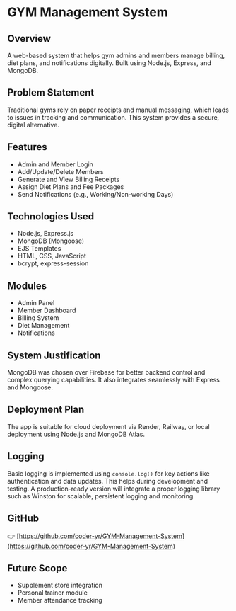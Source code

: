 # GYM Management System

## Overview
A web-based system that helps gym admins and members manage billing, diet plans, and notifications digitally. Built using Node.js, Express, and MongoDB.

## Problem Statement
Traditional gyms rely on paper receipts and manual messaging, which leads to issues in tracking and communication. This system provides a secure, digital alternative.

## Features
- Admin and Member Login
- Add/Update/Delete Members
- Generate and View Billing Receipts
- Assign Diet Plans and Fee Packages
- Send Notifications (e.g., Working/Non-working Days)

## Technologies Used
- Node.js, Express.js
- MongoDB (Mongoose)
- EJS Templates
- HTML, CSS, JavaScript
- bcrypt, express-session

## Modules
- Admin Panel
- Member Dashboard
- Billing System
- Diet Management
- Notifications

## System Justification
MongoDB was chosen over Firebase for better backend control and complex querying capabilities. It also integrates seamlessly with Express and Mongoose.

## Deployment Plan
The app is suitable for cloud deployment via Render, Railway, or local deployment using Node.js and MongoDB Atlas.

## Logging
Basic logging is implemented using `console.log()` for key actions like authentication and data updates. This helps during development and testing. A production-ready version will integrate a proper logging library such as Winston for scalable, persistent logging and monitoring.


## GitHub
👉 [https://github.com/coder-yr/GYM-Management-System](https://github.com/coder-yr/GYM-Management-System)


## Future Scope
- Supplement store integration
- Personal trainer module
- Member attendance tracking


